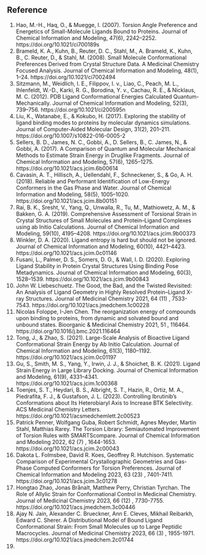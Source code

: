 <h2>Reference</h2>
<ol>
    <li>Hao, M.-H., Haq, O., & Muegge, I. (2007). Torsion Angle Preference and Energetics of Small-Molecule Ligands Bound to Proteins. Journal of Chemical Information and Modeling, 47(6), 2242–2252. https://doi.org/10.1021/ci700189s</li>
    <li>Brameld, K. A., Kuhn, B., Reuter, D. C., Stahl, M., A. Brameld, K., Kuhn, B., C. Reuter, D., & Stahl, M. (2008). Small Molecule Conformational Preferences Derived from Crystal Structure Data. A Medicinal Chemistry Focused Analysis. Journal of Chemical Information and Modeling, 48(1), 1–24. https://doi.org/10.1021/ci7002494</li>
    <li>Sitzmann, M., Weidlich, I. E., Filippov, I. v., Liao, C., Peach, M. L., Ihlenfeldt, W.-D., Karki, R. G., Borodina, Y. v., Cachau, R. E., & Nicklaus, M. C. (2012). PDB Ligand Conformational Energies Calculated Quantum-Mechanically. Journal of Chemical Information and Modeling, 52(3), 739–756. https://doi.org/10.1021/ci200595n</li>
    <li>Liu, K., Watanabe, E., & Kokubo, H. (2017). Exploring the stability of ligand binding modes to proteins by molecular dynamics simulations. Journal of Computer-Aided Molecular Design, 31(2), 201–211. https://doi.org/10.1007/s10822-016-0005-2</li>
    <li>Sellers, B. D., James, N. C., Gobbi, A., D. Sellers, B., C. James, N., & Gobbi, A. (2017). A Comparison of Quantum and Molecular Mechanical Methods to Estimate Strain Energy in Druglike Fragments. Journal of Chemical Information and Modeling, 57(6), 1265–1275. https://doi.org/10.1021/acs.jcim.6b00614</li>
    <li>Cavasin, A. T., Hillisch, A., Uellendahl, F., Schneckener, S., & Go, A. H. (2018). Reliable and Performant Identification of Low-Energy Conformers in the Gas Phase and Water. Journal of Chemical Information and Modeling, 58(5), 1005–1020. https://doi.org/10.1021/acs.jcim.8b00151</li>
    <li>Rai, B. K., Sresht, V., Yang, Q., Unwalla, R., Tu, M., Mathiowetz, A. M., & Bakken, G. A. (2019). Comprehensive Assessment of Torsional Strain in Crystal Structures of Small Molecules and Protein–Ligand Complexes using ab Initio Calculations. Journal of Chemical Information and Modeling, 59(10), 4195–4208. https://doi.org/10.1021/acs.jcim.9b00373</li>
    <li>Winkler, D. A. (2020). Ligand entropy is hard but should not be ignored. Journal of Chemical Information and Modeling, 60(10), 4421–4423. https://doi.org/10.1021/acs.jcim.0c01146</li>
    <li>Fusani, L., Palmer, D. S., Somers, D. O., & Wall, I. D. (2020). Exploring Ligand Stability in Protein Crystal Structures Using Binding Pose Metadynamics. Journal of Chemical Information and Modeling, 60(3), 1528–1539. https://doi.org/10.1021/acs.jcim.9b00843</li>
    <li>John W. Liebeschuetz. The Good, the Bad, and the Twisted Revisited: An Analysis of Ligand Geometry in Highly Resolved Protein–Ligand X-ray Structures. Journal of Medicinal Chemistry 2021, 64 (11) , 7533-7543. https://doi.org/10.1021/acs.jmedchem.1c00228</li>
    <li>Nicolas Foloppe, I-Jen Chen. The reorganization energy of compounds upon binding to proteins, from dynamic and solvated bound and unbound states. Bioorganic & Medicinal Chemistry 2021, 51 , 116464. https://doi.org/10.1016/j.bmc.2021.116464</li>    
    <li>Tong, J., & Zhao, S. (2021). Large-Scale Analysis of Bioactive Ligand Conformational Strain Energy by Ab Initio Calculation. Journal of Chemical Information and Modeling, 61(3), 1180–1192. https://doi.org/10.1021/acs.jcim.0c01197</li>
    <li>Gu, S., Smith, M. S., Yang, Y., Irwin, J. J., & Shoichet, B. K. (2021). Ligand Strain Energy in Large Library Docking. Journal of Chemical Information and Modeling, 61(9), 4331–4341. https://doi.org/10.1021/acs.jcim.1c00368</li>
    <li>Toenjes, S. T., Heydari, B. S., Albright, S. T., Hazin, R., Ortiz, M. A., Piedrafita, F. J., & Gustafson, J. L. (2023). Controlling Ibrutinib’s Conformations about Its Heterobiaryl Axis to Increase BTK Selectivity. ACS Medicinal Chemistry Letters. https://doi.org/10.1021/acsmedchemlett.2c00523</li>
    <li>Patrick Penner, Wolfgang Guba, Robert Schmidt, Agnes Meyder, Martin Stahl, Matthias Rarey. The Torsion Library: Semiautomated Improvement of Torsion Rules with SMARTScompare. Journal of Chemical Information and Modeling 2022, 62 (7) , 1644-1653. https://doi.org/10.1021/acs.jcim.2c00043</li>    
    <li>Dakota L. Folmsbee, David R. Koes, Geoffrey R. Hutchison. Systematic Comparison of Experimental Crystallographic Geometries and Gas-Phase Computed Conformers for Torsion Preferences. Journal of Chemical Information and Modeling 2023, 63 (23) , 7401-7411. https://doi.org/10.1021/acs.jcim.3c01278</li>
    <li>Hongtao Zhao, Jonas Brånalt, Matthew Perry, Christian Tyrchan. The Role of Allylic Strain for Conformational Control in Medicinal Chemistry. Journal of Medicinal Chemistry 2023, 66 (12) , 7730-7755. https://doi.org/10.1021/acs.jmedchem.3c00446</li>
    <li>Ajay N. Jain, Alexander C. Brueckner, Ann E. Cleves, Mikhail Reibarkh, Edward C. Sherer. A Distributional Model of Bound Ligand Conformational Strain: From Small Molecules up to Large Peptidic Macrocycles. Journal of Medicinal Chemistry 2023, 66 (3) , 1955-1971. https://doi.org/10.1021/acs.jmedchem.2c01744</li>
    <li></li>
</ol>
